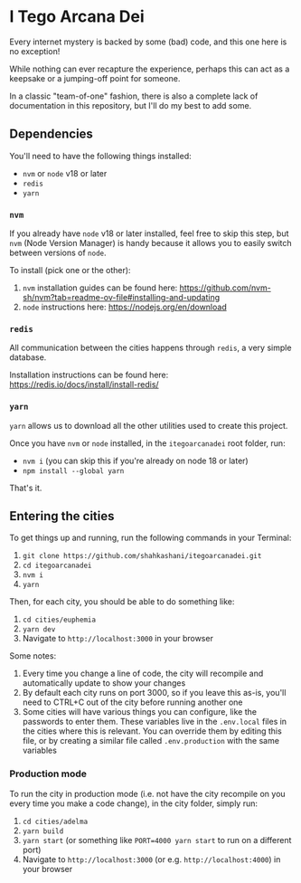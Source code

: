 # I Tego Arcana Dei

Every internet mystery is backed by some (bad) code, and this one here is no exception!

While nothing can ever recapture the experience, perhaps this can act as a keepsake or a jumping-off point for someone.

In a classic "team-of-one" fashion, there is also a complete lack of documentation in this repository, but I'll do my best to add some.

## Dependencies

You'll need to have the following things installed:

- `nvm` or `node` v18 or later
- `redis`
- `yarn`

### `nvm`

If you already have `node` v18 or later installed, feel free to skip this step, but `nvm` (Node Version Manager) is handy because it allows you to easily switch between versions of `node`.

To install (pick one or the other):

1. `nvm` installation guides can be found here: https://github.com/nvm-sh/nvm?tab=readme-ov-file#installing-and-updating
2. `node` instructions here: https://nodejs.org/en/download

### `redis`

All communication between the cities happens through `redis`, a very simple database.

Installation instructions can be found here: https://redis.io/docs/install/install-redis/

### `yarn`

`yarn` allows us to download all the other utilities used to create this project.

Once you have `nvm` or `node` installed, in the `itegoarcanadei` root folder, run:

- `nvm i` (you can skip this if you're already on node 18 or later)
- `npm install --global yarn`

That's it.

## Entering the cities

To get things up and running, run the following commands in your Terminal:

1. `git clone https://github.com/shahkashani/itegoarcanadei.git`
2. `cd itegoarcanadei`
3. `nvm i`
4. `yarn`

Then, for each city, you should be able to do something like:

1. `cd cities/euphemia`
2. `yarn dev`
3. Navigate to `http://localhost:3000` in your browser

Some notes:

1. Every time you change a line of code, the city will recompile and automatically update to show your changes
2. By default each city runs on port 3000, so if you leave this as-is, you'll need to CTRL+C out of the city before running another one
3. Some cities will have various things you can configure, like the passwords to enter them. These variables live in the `.env.local` files in the cities where this is relevant. You can override them by editing this file, or by creating a similar file called `.env.production` with the same variables

### Production mode

To run the city in production mode (i.e. not have the city recompile on you every time you make a code change), in the city folder, simply run:

1. `cd cities/adelma`
2. `yarn build`
3. `yarn start` (or something like `PORT=4000 yarn start` to run on a different port)
4. Navigate to `http://localhost:3000` (or e.g. `http://localhost:4000`) in your browser
